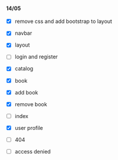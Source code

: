 #### 14/05
- [x] remove css and add bootstrap to layout

- [x] navbar
- [x] layout
- [ ] login and register
- [x] catalog
- [x] book
- [x] add book
- [x] remove book
- [ ] index
- [x] user profile
- [ ] 404
- [ ] access denied
